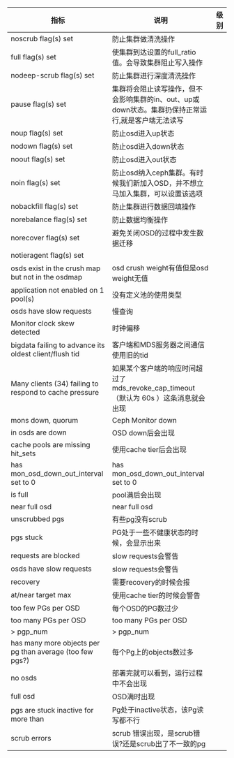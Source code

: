
| 指标 | 说明 | 级别 |
|---|---|---|
|noscrub flag(s) set | 防止集群做清洗操作 | |
|full flag(s) set | 使集群到达设置的full_ratio值。会导致集群阻止写入操作 | |
|nodeep-scrub flag(s) set | 防止集群进行深度清洗操作 | |
|pause flag(s) set | 集群将会阻止读写操作，但不会影响集群的in、out、up或down状态。集群扔保持正常运行,就是客户端无法读写 | |
|noup  flag(s) set | 防止osd进入up状态 | |
|nodown flag(s) set | 防止osd进入down状态 | |
|noout flag(s) set | 防止osd进入out状态 | |
|noin flag(s) set | 防止osd纳入ceph集群。有时候我们新加入OSD，并不想立马加入集群，可以设置该选项 | |
|nobackfill  flag(s) set | 防止集群进行数据回填操作 | |
|norebalance flag(s) set | 防止数据均衡操作 | |
|norecover flag(s) set | 避免关闭OSD的过程中发生数据迁移 | |
|notieragent flag(s) set | | |
|osds exist in the crush map but not in the osdmap | osd crush weight有值但是osd weight无值 | |
|application not enabled on 1 pool(s) | 没有定义池的使用类型 | |
|osds have slow requests | 慢查询 | |
|Monitor clock skew detected | 时钟偏移 | |
|bigdata failing to advance its oldest client/flush tid | 客户端和MDS服务器之间通信使用旧的tid | |
|Many clients (34) failing to respond to cache pressure | 如果某个客户端的响应时间超过了 mds_revoke_cap_timeout （默认为 60s ）这条消息就会出现 | |
|mons down, quorum | Ceph Monitor down | |
|in osds are down| OSD down后会出现 | |
|cache pools are missing hit_sets | 使用cache tier后会出现 | |
|has mon_osd_down_out_interval set to 0 | has mon_osd_down_out_interval set to 0 ||
|is full | pool满后会出现 | |
|near full osd | near full osd | |
|unscrubbed pgs | 有些pg没有scrub  | |
|pgs stuck | PG处于一些不健康状态的时候，会显示出来 | |
|requests are blocked | slow requests会警告 | |
|osds have slow requests | slow requests会警告 | |
| recovery |  需要recovery的时候会报 | |
| at/near target max | 使用cache tier的时候会警告 | |
| too few PGs per OSD | 每个OSD的PG数过少 | |
| too many PGs per OSD | too many PGs per OSD | |
| > pgp_num | > pgp_num | |
| has many more objects per pg than average (too few pgs?) | 每个Pg上的objects数过多 ||
| no osds | 部署完就可以看到，运行过程中不会出现 | |
| full osd | OSD满时出现 | |
| pgs are stuck inactive for more than | Pg处于inactive状态，该Pg读写都不行 | |
| scrub errors | scrub 错误出现，是scrub错误?还是scrub出了不一致的pg | |




